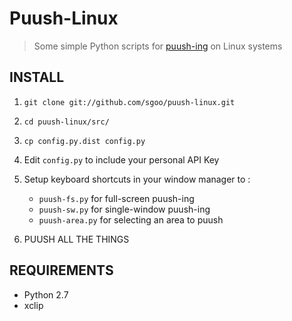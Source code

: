 # Puush-Linux
> Some simple Python scripts for [puush-ing](https://puush.me/) on Linux systems

## INSTALL

1. `git clone git://github.com/sgoo/puush-linux.git`

2. `cd puush-linux/src/`

3. `cp config.py.dist config.py`

4. Edit `config.py` to include your personal API Key

5. Setup keyboard shortcuts in your window manager to :
	* `puush-fs.py` for full-screen puush-ing
	* `puush-sw.py` for single-window puush-ing
	* `puush-area.py` for selecting an area to puush

6. PUUSH ALL THE THINGS

## REQUIREMENTS

* Python 2.7
* xclip
